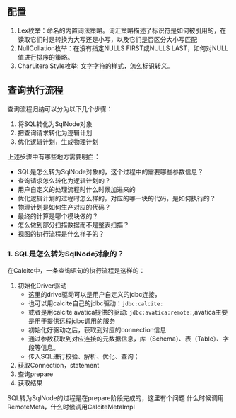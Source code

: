 ## 配置
1. Lex枚举：命名的内置词法策略。词汇策略描述了标识符是如何被引用的，在读取它们时是转换为大写还是小写，以及它们是否区分大小写匹配
2. NullCollation枚举：在没有指定NULLS FIRST或NULLS LAST，如何对NULL值进行排序的策略。
3. CharLiteralStyle枚举: 文字字符的样式，怎么标识转义。


## 查询执行流程
查询流程归纳可以分为以下几个步骤：
1. 将SQL转化为SqlNode对象
2. 把查询请求转化为逻辑计划
3. 优化逻辑计划，生成物理计划

上述步骤中有哪些地方需要明白：
- SQL是怎么转为SqlNode对象的，这个过程中的需要哪些参数信息？
- 查询请求怎么转化为逻辑计划的？
- 用户自定义的处理流程时什么时候加进来的
- 优化逻辑计划的过程时怎么样的，对应的哪一块的代码，是如何执行的？
- 物理计划是如何生产对应的代码？
- 最终的计算是哪个模块做的？
- 怎么做到部分扫描数据而不是整表扫描？
- 视图的执行流程是什么样子的？

### 1. SQL是怎么转为SqlNode对象的？
在Calcite中，一条查询语句的执行流程是这样的：
1. 初始化Driver驱动
   - 这里的drive驱动可以是用户自定义的jdbc连接，
   - 也可以用calcite自己的jdbc驱动：`jdbc:calcite:`
   - 或者是用calcite avatica提供的驱动: `jdbc:avatica:remote:`,avatica主要是用于提供远程jdbc调用的服务
   - 初始化好驱动之后，获取到对应的connection信息
   - 通过参数获取到对应连接的元数据信息，库（Schema）、表（Table）、字段等信息。
   - 传入SQL进行校验、解析、优化、查询；
2. 获取Connection，statement
3. 查询prepare
4. 获取结果

SQL转为SqlNode的过程是在prepare阶段完成的，这里有个问题 什么时候调用RemoteMeta，什么时候调用CalciteMetaImpl

